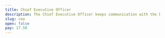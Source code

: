 ```yaml
---
title: Chief Executive Officer
description: The Chief Executive Officer keeps communication with the board of directors, manages the executive team, and oversees the execution of the board's will.
slug: ceo
open: false
pay: 17.50
---
```

